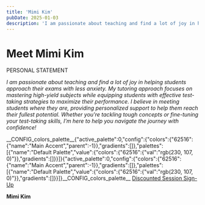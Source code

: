 ```yaml
---
title: 'Mimi Kim'
pubDate: 2025-01-03
description: 'I am passionate about teaching and find a lot of joy in helping students approach their exams with less anxiety. My tutoring approach focuses on mastering.'
---
```


# Meet Mimi Kim

PERSONAL STATEMENT

_I am passionate about teaching and find a lot of joy in helping students approach their exams with less anxiety. My tutoring approach focuses on mastering high-yield subjects while equipping students with effective test-taking strategies to maximize their performance. I believe in meeting students where they are, providing personalized support to help them reach their fullest potential. Whether you're tackling tough concepts or fine-tuning your test-taking skills, I’m here to help you navigate the journey with confidence!_

\_\_CONFIG_colors_palette\_\_{"active_palette":0,"config":{"colors":{"62516":{"name":"Main Accent","parent":-1}},"gradients":\[\]},"palettes":\[{"name":"Default Palette","value":{"colors":{"62516":{"val":"rgb(230, 107, 0)"}},"gradients":\[\]}}\]}{"active_palette":0,"config":{"colors":{"62516":{"name":"Main Accent","parent":-1}},"gradients":\[\]},"palettes":\[{"name":"Default Palette","value":{"colors":{"62516":{"val":"rgb(230, 107, 0)"}},"gradients":\[\]}}\]}\_\_CONFIG_colors_palette\_\_ [Discounted Session Sign-Up](/purchase-discounted-session/)

**Mimi Kim**
